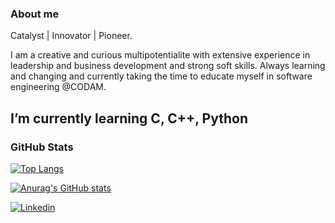 ### About me

Catalyst | Innovator | Pioneer.

I am a creative and curious multipotentialite with extensive experience in leadership and business development and strong soft skills. Always learning and changing and currently taking the time to educate myself in software engineering @CODAM.

## I’m currently learning C, C++, Python


### GitHub Stats

[![Top Langs](https://github-readme-stats.vercel.app/api/top-langs/?username=winglessOracle&layout=compact&theme=dark)](https://github.com/anuraghazra/github-readme-stats)

[![Anurag's GitHub stats](https://github-readme-stats.vercel.app/api?username=winglessOracle&show_icons=true&theme=dark)](https://github.com/anuraghazra/github-readme-stats)


<!-- Your badges -->
[![Linkedin](https://img.shields.io/badge/-carlowesseling-blue?style=flat&logo=Linkedin&logoColor=white)](https://www.linkedin.com/in/carlo-wesseling-19b7a0b/)
